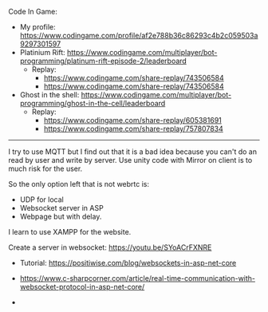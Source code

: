 Code In Game:
- My profile: https://www.codingame.com/profile/af2e788b36c86293c4b2c059503a9297301597
 - Platinium Rift: https://www.codingame.com/multiplayer/bot-programming/platinum-rift-episode-2/leaderboard
   - Replay:
     - https://www.codingame.com/share-replay/743506584
     - https://www.codingame.com/share-replay/743506584
 - Ghost in the shell: https://www.codingame.com/multiplayer/bot-programming/ghost-in-the-cell/leaderboard
   - Replay:
     - https://www.codingame.com/share-replay/605381691
     - https://www.codingame.com/share-replay/757807834




  --------------

I try to use MQTT but I find out that it is a bad idea because you can't do an read by user and write by server.
Use unity code with Mirror on client is to much risk for the user.

So the only option left that is not webrtc is:
- UDP for local
- Websocket server in ASP 
- Webpage but with delay.


I learn to use XAMPP for the website.

Create a server in websocket:
https://youtu.be/SYoACrFXNRE


- Tutorial: https://positiwise.com/blog/websockets-in-asp-net-core
- https://www.c-sharpcorner.com/article/real-time-communication-with-websocket-protocol-in-asp-net-core/

- 
